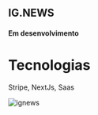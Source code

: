 ## IG.NEWS

#### Em desenvolvimento

# Tecnologias
Stripe, NextJs, Saas

![ignews](https://user-images.githubusercontent.com/54228659/221975414-24a6581e-8a5e-479f-a934-de6bea00a916.png)
